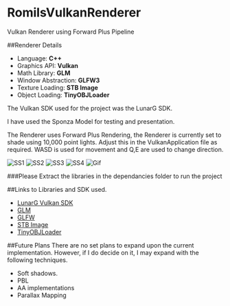 # RomilsVulkanRenderer
 Vulkan Renderer using Forward Plus Pipeline

##Renderer Details

* Language: **C++**
* Graphics API: **Vulkan**
* Math Library: **GLM**
* Window Abstraction: **GLFW3**
* Texture Loading: **STB Image**
* Object Loading: **TinyOBJLoader**

The Vulkan SDK used for the project was the LunarG SDK.

I have used the Sponza Model for testing and presentation.

The Renderer uses Forward Plus Rendering, the Renderer is currently set to shade using 10,000 point lights.
Adjust this in the VulkanApplication file as required. WASD is used for movement and Q,E are used to change direction.


![SS1](/Screenshots/FP1.PNG)
![SS2](/Screenshots/FP2.PNG)
![SS3](/Screenshots/FP3.PNG)
![SS4](/Screenshots/FP4.PNG)
![Gif](/Screenshots/GIF.gif)

###Please Extract the libraries in the dependancies folder to run the project

##Links to Libraries and SDK used.
* [LunarG Vulkan SDK](https://vulkan.lunarg.com/)
* [GLM](https://glm.g-truc.net/0.9.9/index.html)
* [GLFW](https://www.glfw.org/)
* [STB Image](https://github.com/nothings/stb)
* [TinyOBJLoader](https://github.com/tinyobjloader/tinyobjloader)

##Future Plans
There are no set plans to expand upon the current implementation.
However, if I do decide on it, I may expand with the following techniques.

* Soft shadows.
* PBL
* AA implementations
* Parallax Mapping
